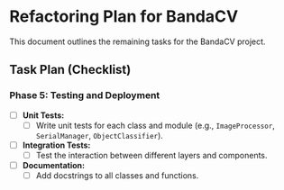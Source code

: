 # Refactoring Plan for BandaCV

This document outlines the remaining tasks for the BandaCV project.

## Task Plan (Checklist)

### Phase 5: Testing and Deployment

- [ ] **Unit Tests:**
    - [ ] Write unit tests for each class and module (e.g., `ImageProcessor`, `SerialManager`, `ObjectClassifier`).
- [ ] **Integration Tests:**
    - [ ] Test the interaction between different layers and components.
- [ ] **Documentation:**
    - [ ] Add docstrings to all classes and functions.